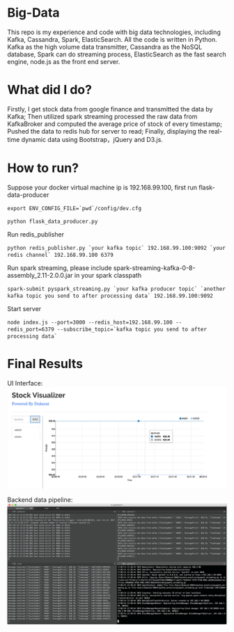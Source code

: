 # Big-Data
This repo is my experience and code with big data technologies, including Kafka, Cassandra, Spark, ElasticSearch. All the code is written in Python. Kafka as the high volume data transmitter, Cassandra as the NoSQL database, Spark can do streaming process, ElasticSearch as the fast search engine, node.js as the front end server.

# What did I do?
Firstly, I get stock data from google finance and transmitted the data by Kafka; Then utilized spark streaming processed the raw data from KafkaBroker and computed the average price of stock of every timestamp; Pushed the data to redis hub for server to read; Finally, displaying the real-time dynamic data using Bootstrap，jQuery and D3.js. 

# How to run?
Suppose your docker virtual machine ip is 192.168.99.100, first run flask-data-producer
```
export ENV_CONFIG_FILE=`pwd`/config/dev.cfg
``` 
```
python flask_data_producer.py
```

Run redis_publisher
```
python redis_publisher.py `your kafka topic` 192.168.99.100:9092 `your redis channel` 192.168.99.100 6379
```

Run spark streaming, please include spark-streaming-kafka-0-8-assembly_2.11-2.0.0.jar in your spark classpath
```
spark-submit pyspark_streaming.py `your kafka producer topic` `another kafka topic you send to after processing data` 192.168.99.100:9092
```
Start server
```
node index.js --port=3000 --redis_host=192.168.99.100 --redis_port=6379 --subscribe_topic=`kafka topic you send to after processing data`
```


# Final Results
UI Interface:
<br><img src='https://github.com/Dukecat0613/Big-Data/blob/master/ImagesSet/Screen%20Shot%202017-02-14%20at%2010.21.32%20PM.png'></br>

Backend data pipeline:
<br><img src='https://github.com/Dukecat0613/Big-Data/blob/master/ImagesSet/Screen%20Shot%202017-02-14%20at%2010.23.00%20PM.png'></br>
